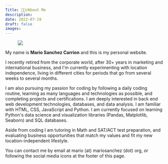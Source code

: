 ```yaml
---
Title: 🙋🏻‍♂️About Me
description: 
date: 2022-07-19
draft: false
images:
---
```


<div class="picbox"><figure><img src="/img/ire3.jpg" class="gallery medium"></figure></div>

My name is <strong>Mario Sanchez Carrion</strong> and this is my personal website. 

I recently retired from the corporate world, after 30+ years in marketing and international business, and I'm currently experimenting with location independence, living in different cities for periods that go from several weeks to several months. 

I am also pursuing my passion for coding by following a daily coding routine, learning as many languages and technologies as possible, and completing projects and certifications. I am deeply interested in back end web development technologies, databases, and data analysis. I am familiar with HTML, CSS, JavaScript and Python. I am currently focused on learning Python's data science and visualization libraries (Pandas, Matplotlib, Seaborn) and SQL databases.

Aside from coding I am tutoring in Math and SAT/ACT test preparation, and evaluating business opportunities that match my values and fit my new location-independent lifestyle. 

You can contact me by email at mario (at) mariosanchez (dot) org, or following the social media icons at the footer of this page.




